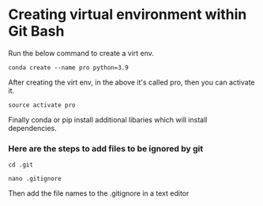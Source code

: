# Creating virtual environment within Git Bash

Run the below command to create a virt env.

`conda create --name pro python=3.9`

After creating the virt env, in the above it's called pro, then you can activate it.

`source activate pro`

Finally conda or pip install additional libaries which will install dependencies. 

### Here are the steps to add files to be ignored by git

`cd .git`  

`nano .gitignore`  

Then add the file names to the .gitignore in a text editor  

